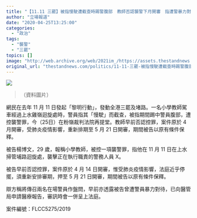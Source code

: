```yaml
---
title: "【11.11 三罷】被指慢駛遭截查時踢警腹部　教師否認襲警下月開審　指遭警暴力對待"
author: "立場報道"
date: "2020-04-25T13:25:00"
categories:
  - "政治"
tags:
  - "襲警"
  - "三罷"
topics: []
image: "http://web.archive.org/web/2021im_/https://assets.thestandnews.com/media/photos/fan1_87qks.png"
original_url: "thestandnews.com/politics/11-11-三罷-被指慢駛遭截查時踢警腹部-教師否認襲警下月開審-指遭警暴力對待"
---
```

![](http://web.archive.org/web/2021im_/https://assets.thestandnews.com/media/photos/fan1_87qks.png)
> （資料圖片）

網民在去年 11 月 11 日發起「黎明行動」，發動全港三罷及堵路。一名小學教師駕車經過上水雞嶺迴旋處時，警員指其「慢駛」而截查，被指期間踢中警員腹部，遭控襲警罪，今（25日）在粉嶺裁判法院再提堂。教師早前否認控罪，案件原於 4 月開審，受肺炎疫情影響，重新排期至 5 月 21 日開審，期間被告以原有條件保釋。

被告楊博文，29 歲，報稱小學教師，被控一項襲警罪，指他在 11 月 11 日在上水掃管埔路迴旋處，襲擊正在執行職責的警務人員 X。

被告早前否認控罪，案件原於 4 月 14 日開審，惟受肺炎疫情影響，法庭近乎停擺，須重新安排審期，押至 5 月 21 日開審，期間被告以原有條件保釋。

辯方稱將傳召兩名在場警員作盤問，早前亦透露被告曾遭警員暴力對待，已向醫管局申請醫療報告，審訊時會一併呈上法庭。

  
案件編號：FLCC5275/2019